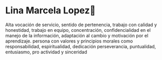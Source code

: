 # Lina Marcela Lopez👋
Alta vocación de servicio, sentido de pertenencia, trabajo con calidad y honestidad, trabajo en equipo, concentración, confidencialidad en el manejo de la información, adaptación al cambio y motivación por el aprendizaje. persona con valores y principios morales como responsabilidad, espiritualidad, dedicación perseverancia, puntualidad,                                                                             entusiasmo, pro actividad y sinceridad
<!--
**marcelalmlm/marcelalmlm** is a ✨ _special_ ✨ repository because its `README.md` (this file) appears on your GitHub profile.

Here are some ideas to get you started:

- 🌱 I’m currently learning ... Edicion web
-->
